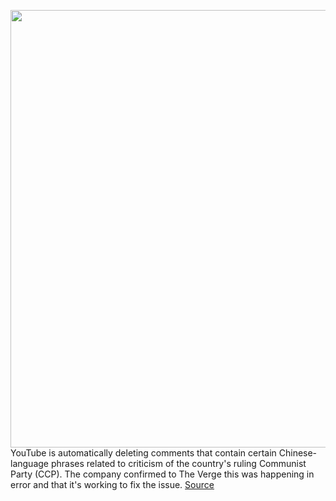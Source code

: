 <img src='https://cdn.vox-cdn.com/thumbor/BI368mWdSxH_6AMbkXVusuiCvG8=/0x0:2040x1360/1200x800/filters:focal(857x517:1183x843)/cdn.vox-cdn.com/uploads/chorus_image/image/66843361/acastro_180321_1777_youtube_0002.0.jpg' width='700px' /><br/>
YouTube is automatically deleting comments that contain certain Chinese-language phrases related to criticism of the country's ruling Communist Party (CCP). The company confirmed to The Verge this was happening in error and that it's working to fix the issue.
<a href='https://www.theverge.com/2020/5/26/21270290/youtube-deleting-comments-censorship-chinese-communist-party-ccp'> Source <a/>